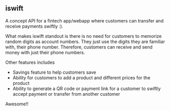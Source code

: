 ## iswift

A concept API for a fintech app/webapp where customers can transfer and receive payments swiftly :).

What makes iswift standout is there is no need for customers to memorize random digits as account numbers. They just use the digits they are familiar with, their phone number.
Therefore, customers can receive and send money with just their phone numbers.

Other features includes

- Savings feature to help customers save
- Ability for customers to add a product and different prices for the product
- Ability to generate a QR code or payment link for a customer to swiftly accept payment or transfer from another customer

Awesome!!
